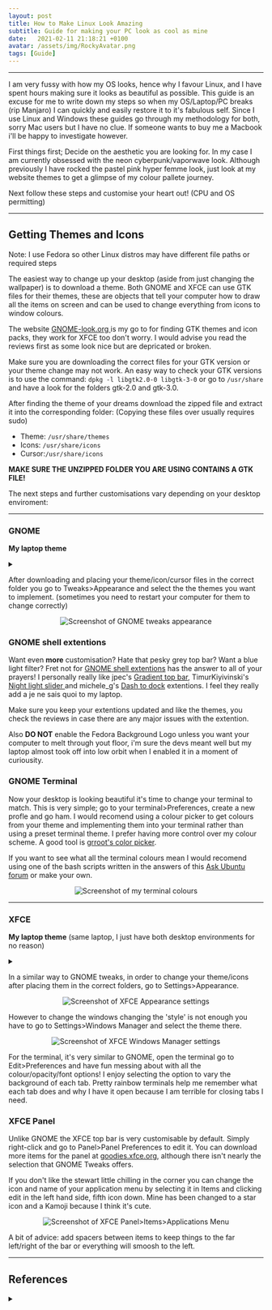 ```yaml
---
layout: post
title: How to Make Linux Look Amazing
subtitle: Guide for making your PC look as cool as mine
date:   2021-02-11 21:18:21 +0100
avatar: /assets/img/RockyAvatar.png
tags: [Guide]
---
```


---

I am very fussy with how my OS looks, hence why I favour Linux, and I have spent hours making sure it looks as beautiful as possible. This guide is an excuse for me to write down my steps so when my OS/Laptop/PC breaks (rip Manjaro) I can quickly and easily restore it to it's fabulous self.
Since I use Linux and Windows these guides go through my methodology for both, sorry Mac users but I have no clue. If someone wants to buy me a Macbook i'll be happy to investigate however.


First things first; Decide on the aesthetic you are looking for. In my case I am currently obsessed with the neon cyberpunk/vaporwave look. Although previously I have rocked the pastel pink hyper femme look, just look at my website themes to get a glimpse of my colour pallete journey.

Next follow these steps and customise your heart out! (CPU and OS permitting)

---

## Getting Themes and Icons
Note: I use Fedora so other Linux distros may have different file paths or required steps

The easiest way to change up your desktop (aside from just changing the wallpaper) is to download a theme.
Both GNOME and XFCE can use GTK files for their themes, these are objects that tell your computer how to draw all the items on screen and can be used to change everything from icons to window colours.

The website <a href="https://www.GNOME-look.org/browse/cat/"> GNOME-look.org </a> is my go to for finding GTK themes and icon packs, they work for XFCE too don't worry. I would advise you read the reviews first as some look nice but are depricated or broken. 

Make sure you are downloading the correct files for your GTK version or your theme change may not work. 
An easy way to check your GTK versions is to use the command: `dpkg -l libgtk2.0-0 libgtk-3-0` or go to `/usr/share` and have a look for the folders gtk-2.0 and gtk-3.0.

After finding the theme of your dreams download the zipped file and extract it into the corresponding folder:  (Copying these files over usually requires sudo) 

- Theme: `/usr/share/themes`
- Icons: `/usr/share/icons`
- Cursor:`/usr/share/icons`

**MAKE SURE THE UNZIPPED FOLDER YOU ARE USING CONTAINS A GTK FILE!**

The next steps and further customisations vary depending on your desktop enviroment:

---

### GNOME
**My laptop theme**
<details>
  <summary markdown="span"></summary>
  <p align="center">
  <img src="../assets/img/Laptop.png" alt="Screenshot of my cyberpunk aesthetic on my laptop"/></p> 
    Theme: <a href="https://www.gnome-look.org/p/1314525/"> Punk Sweet</a> <br/>
    Icons:<a href="https://www.gnome-look.org/p/1305251/">Candy Icons</a> <br/>
    Cursor: <a href="https://www.gnome-look.org/p/1365214/">Layan White Cursors</a><br/>

</details>

After downloading and placing your theme/icon/cursor files in the correct folder you go to Tweaks>Appearance and select the the themes you want to implement. (sometimes you need to restart your computer for them to change correctly)

<p align="center">
  <img src="../assets/img/themechange.png" alt="Screenshot of GNOME tweaks appearance"/> </p>

### GNOME shell extentions

Want even **more** customisation? Hate that pesky grey top bar? Want a blue light filter? Fret not for <a href="https://extensions.gnome.org/#">GNOME shell extentions</a> has the answer to all of your prayers!
I personally really like jpec's <a href="https://extensions.gnome.org/extension/1264/gradient-top-bar/"> Gradient top bar</a>, TimurKiyivinski's <a href="https://extensions.gnome.org/extension/1276/night-light-slider/"> Night light slider </a> and michele_g's <a href="https://extensions.gnome.org/extension/307/dash-to-dock/"> Dash to dock</a> extentions. I feel they really add a je ne sais quoi to my laptop.

Make sure you keep your extentions updated and like the themes, you check the reviews in case there are any major issues with the extention.

Also **DO NOT** enable the Fedora Background Logo unless you want your computer to melt through yout floor, i'm sure the devs meant well but my laptop almost took off into low orbit when I enabled it in a moment of curiousity.


### GNOME Terminal
Now your desktop is looking beautiful it's time to change your terminal to match.
This is very simple; go to your terminal>Preferences, create a new profle and go ham.
I would recomend using a colour picker to get colours from your theme and implementing them into your terminal rather than using a preset terminal theme. I prefer having more control over my colour scheme.
A good tool is <a href="https://extensions.GNOME.org/extension/3396/color-picker/"> grroot's color picker</a>.

If you want to see what all the terminal colours mean I would recomend using one of the bash scripts written in the answers of this <a href="https://askubuntu.com/questions/17299/what-do-the-different-colors-mean-in-ls">Ask Ubuntu forum</a> or make your own.

<p align="center">
  <img src="../assets/img/terminal.png" alt="Screenshot of my terminal colours"/> </p>

---

### XFCE
**My laptop theme** (same laptop, I just have both desktop environments for no reason)
<details>
  <summary markdown="span"></summary>
  <p align="center">
  <img src="../assets/img/laptop2.png" alt="Screenshot of my pastel pink aesthetic on my laptop"/>
</p> 
    Style: <a href="https://www.gnome-look.org/p/1380461/"> Adwaita Shell</a> <br/>
    Window Manager: <a href="https://www.gnome-look.org/p/1304241/"> Bazik Light </a> <br/>
    Icons: <a href="https://www.gnome-look.org/p/1345846/">Breeze Honey Light</a> <br/>
    Cursor: <a href="https://www.gnome-look.org/p/1360254/">Oreo Pink Cursor</a><br/>

</details>

In a similar way to GNOME tweaks, in order to change your theme/icons after placing them in the correct folders, go to Settings>Appearance.

<p align="center">
  <img src="../assets/img/xfcesettings.png" alt="Screenshot of XFCE Appearance settings"/> 
</p> 

However to change the windows changing the 'style' is not enough you have to go to Settings>Windows Manager and select the theme there.
<p align="center">
  <img src="../assets/img/windowsmanager.png" alt="Screenshot of XFCE Windows Manager settings"/> 
</p> 

For the terminal, it's very similar to GNOME, open the terminal go to Edit>Preferences and have fun messing about with all the colour/opacity/font options! I enjoy selecting the option to vary the background of each tab. Pretty rainbow terminals help me remember what each tab does and why I have it open because I am terrible for closing tabs I need.
### XFCE Panel

Unlike GNOME the XFCE top bar is very customisable by default. Simply right-click and go to Panel>Panel Preferences to edit it.
You can download more items for the panel at <a href="https://goodies.xfce.org/"> goodies.xfce.org</a>, although there isn't nearly the selection that GNOME Tweaks offers.

If you don't like the stewart little chilling in the corner you can change the icon and name of your application menu by selecting it in Items and clicking edit in the left hand side, fifth icon down.
Mine has been changed to a star icon and a Kamoji because I think it's cute.

<p align="center">
  <img src="../assets/img/appmenu.png" alt="Screenshot of XFCE Panel>Items>Applications Menu"/> 
</p> 

A bit of advice: add spacers between items to keep things to the far left/right of the bar or everything will smoosh to the left.

---
## References 
<details>
 <summary markdown="span"></summary>
  Linux themes/icon packs: <a href="https://www.GNOME-look.org/browse/cat/"> https://www.GNOME-look.org/browse/cat/ </a> <br/>
  GNOME Shell Extentions: <a href="https://extensions.gnome.org/#">https://extensions.gnome.org/#</a><br/>
  Terminal colour viewer bash scripts: <a href="https://askubuntu.com/questions/17299/what-do-the-different-colors-mean-in-ls">https://askubuntu.com/questions/17299/what-do-the-different-colors-mean-in-ls</a> <br/>
  XFCE plugins: <a href="https://goodies.xfce.org/">https://goodies.xfce.org/</a>

 </details>